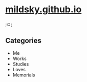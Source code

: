 # [mildsky.github.io](https://mildsky.github.io)

;ㅁ;

## Categories

- Me
- Works
- Studies
- Loves
- Memorials
